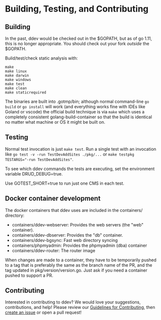 <h1>Building, Testing, and Contributing</h1>

## Building

In the past, ddev would be checked out in the $GOPATH, but as of go 1.11, this is no longer appropriate. You should check out your fork *outside* the $GOPATH. 

Build/test/check static analysis with:

 ```
 make
 make linux
 make darwin
 make windows
 make test
 make clean
 make staticrequired
 ```

The binaries are built into .gotmp/bin; although normal command-line `go build` or `go install` will work (and everything works fine with IDEs like Goland or vscode) the official build technique is via `make` which uses a completely consistent golang-build-container so that the build is identical no matter what machine or OS it might be built on.

## Testing
Normal test invocation is just `make test`. Run a single test with an invocation like `go test -v -run TestDevAddSites ./pkg/...` or `make testpkg TESTARGS="-run TestDevAddSites"`.

To see which ddev commands the tests are executing, set the environment variable DRUD_DEBUG=true.

Use GOTEST_SHORT=true to run just one CMS in each test.

## Docker container development

The docker containers that ddev uses are included in the containers/ directory:

* containers/ddev-webserver: Provides the web servers (the "web" container).
* containers/ddev-dbserver: Provides the "db" container.
* containers/ddev-bgsync: Fast web directory syncing
* containers/phpmyadmin: Provides the phpmyadmin (dba) container
* containers/ddev-router: The router image

When changes are made to a container, they have to be temporarily pushed to a tag that is preferably the same as the branch name of the PR, and the tag updated in pkg/version/version.go. Just ask if you need a container pushed to support a PR.

## Contributing
Interested in contributing to ddev? We would love your suggestions, contributions, and help! Please review our [Guidelines for Contributing](https://github.com/drud/ddev/blob/master/CONTRIBUTING.md), then [create an issue](https://github.com/drud/ddev/issues/new) or open a pull request!
